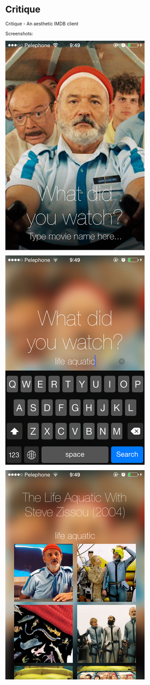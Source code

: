 Critique
========

Critique - An aesthetic IMDB client

Screenshots:

![alt tag](/Screenshots/1.png)

![alt tag](/Screenshots/2.png)

![alt tag](/Screenshots/3.png)
